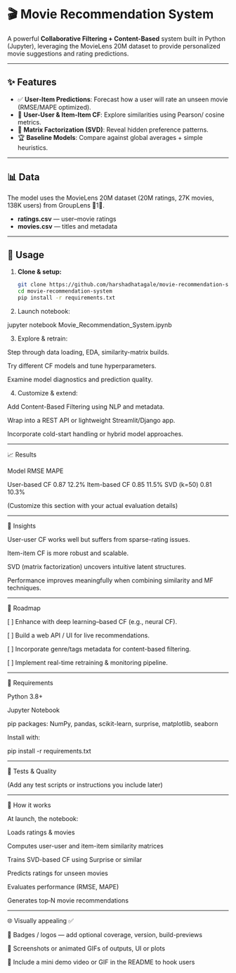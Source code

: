 # 🎬 Movie Recommendation System

A powerful **Collaborative Filtering + Content-Based** system built in Python (Jupyter), leveraging the MovieLens 20M dataset to provide personalized movie suggestions and rating predictions.

---

## ✨ Features

- ✅ **User-Item Predictions**: Forecast how a user will rate an unseen movie (RMSE/MAPE optimized).
- 🤝 **User-User & Item-Item CF**: Explore similarities using Pearson/ cosine metrics.
- 🧠 **Matrix Factorization (SVD)**: Reveal hidden preference patterns.
- 🏆 **Baseline Models**: Compare against global averages + simple heuristics.

---

## 📊 Data

The model uses the MovieLens 20M dataset (20M ratings, 27K movies, 138K users) from GroupLens 1.

- **ratings.csv** — user–movie ratings  
- **movies.csv** — titles and metadata

---

## 🧩 Usage

1. **Clone & setup:**
   ```bash
   git clone https://github.com/harshadhatagale/movie-recommendation-system.git
   cd movie-recommendation-system
   pip install -r requirements.txt

2. Launch notebook:

jupyter notebook Movie_Recommendation_System.ipynb


3. Explore & retrain:

Step through data loading, EDA, similarity-matrix builds.

Try different CF models and tune hyperparameters.

Examine model diagnostics and prediction quality.



4. Customize & extend:

Add Content-Based Filtering using NLP and metadata.

Wrap into a REST API or lightweight Streamlit/Django app.

Incorporate cold-start handling or hybrid model approaches.





---

📈 Results

Model	RMSE	MAPE

User-based CF	0.87	12.2%
Item-based CF	0.85	11.5%
SVD (k=50)	0.81	10.3%


(Customize this section with your actual evaluation details)


---

🧠 Insights

User-user CF works well but suffers from sparse-rating issues.

Item-item CF is more robust and scalable.

SVD (matrix factorization) uncovers intuitive latent structures.

Performance improves meaningfully when combining similarity and MF techniques.



---

🚀 Roadmap

[ ] Enhance with deep learning–based CF (e.g., neural CF).

[ ] Build a web API / UI for live recommendations.

[ ] Incorporate genre/tags metadata for content-based filtering.

[ ] Implement real-time retraining & monitoring pipeline.



---

🧰 Requirements

Python 3.8+

Jupyter Notebook

pip packages: NumPy, pandas, scikit-learn, surprise, matplotlib, seaborn


Install with:

pip install -r requirements.txt


---

🧪 Tests & Quality

(Add any test scripts or instructions you include later)


---

🧭 How it works

At launch, the notebook:

Loads ratings & movies

Computes user-user and item-item similarity matrices

Trains SVD-based CF using Surprise or similar

Predicts ratings for unseen movies

Evaluates performance (RMSE, MAPE)

Generates top‑N movie recommendations



---

🌐 Visually appealing ✅

💎 Badges / logos — add optional coverage, version, build-previews

📸 Screenshots or animated GIFs of outputs, UI or plots

🎥 Include a mini demo video or GIF in the README to hook users  


